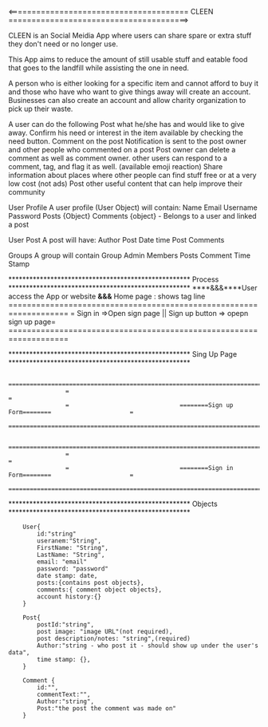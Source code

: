 <======================================= CLEEN =======================================> 

CLEEN is an Social Meidia App where users can share spare or extra stuff they don't need or no longer use. 

This App aims to reduce the amount of still usable stuff and eatable food that goes to the landfill while assisting the one in need. 


A person who is either looking for a specific item and cannot afford to buy it and those who have who want to give things away will create an account. Businesses can also create an account and allow charity organization to pick up their waste.

A user can do the following
Post what he/she has and would like to give away.
Confirm his need or interest in the item available by checking the need button.
 Comment on the post
Notification is sent to the post owner and other people who commented on a post
Post owner can delete a comment as well as comment owner. 
other users can respond to a comment, tag, and flag it as well. (available emoji reaction)
Share information about places where other people can find stuff free or at a very low cost (not ads)
Post other useful content that can help improve their community

User Profile
	A user profile (User Object) will contain: 
	Name
	Email
	Username
	Password
	Posts {Object}
	Comments {object} - Belongs to a user and linked a post

User Post
	A post will have: 
		Author
		Post Date time
		Post Comments

Groups
	A group will contain
		Group Admin
		Members
		Posts
		Comment 
		Time Stamp
		
	
**************************************************** Process **************************************************** 
                                        ****&&&****User access the App or website ****&&&****
                                        Home page : shows tag line
                                ===================================================================
                                = Sign in =>Open sign page || Sign up button => opepn sign up page= 
                                ===================================================================

**************************************************** Sing Up Page **************************************************** 
            
                    ===================================================================================
                    =                                                                                 =
                    =                               ========Sign up Form========                      =
                    ===================================================================================

                    ===================================================================================
                    =                                                                                 =
                    =                               ========Sign in Form========                      =
                    ===================================================================================

****************************************************  Objects **************************************************** 

        User{
            id:"string"
            useranem:"String",
            FirstName: "String",
            LastName: "String",
            email: "email"
            password: "password"
            date stamp: date, 
            posts:{contains post objects},
            comments:{ comment object objects},
            account history:{}
        }

        Post{
            postId:"string",
            post image: "image URL"(not required),
            post description/notes: "string",(required)
            Author:"string - who post it - should show up under the user's data",
            time stamp: {},
        }

        Comment {
            id:"",
            commentText:"",
            Author:"string",
            Post:"the post the comment was made on"
        }




